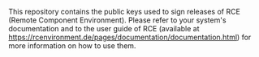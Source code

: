 This repository contains the public keys used to sign releases of RCE (Remote Component Environment).
Please refer to your system's documentation and to the user guide of RCE (available at https://rcenvironment.de/pages/documentation/documentation.html) for more information on how to use them.
